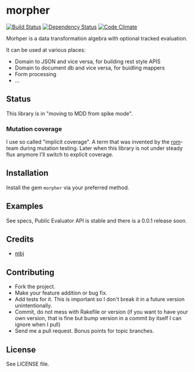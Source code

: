 morpher
=======

[![Build Status](https://secure.travis-ci.org/mbj/morpher.png?branch=master)](http://travis-ci.org/mbj/morpher)
[![Dependency Status](https://gemnasium.com/mbj/morpher.png)](https://gemnasium.com/mbj/morpher)
[![Code Climate](https://codeclimate.com/github/mbj/morpher.png)](https://codeclimate.com/github/mbj/morpher)

Morhper is a data transformation algebra with optional tracked evaluation.

It can be used at various places:

* Domain to JSON and vice versa, for building rest style APIS
* Domain to document db and vice versa, for buidling mappers
* Form processing
* ...

Status
------

This library is in "moving to MDD from spike mode".

### Mutation coverage

I use so called "implicit coverage". A term that was invented by the [rom](https://github.com/rom-rb)-team
during mutation testing. Later when this library is not under steady flux anymore I'll switch to explicit coverage.

Installation
------------

Install the gem `morpher` via your preferred method.

Examples
--------

See specs, Public Evaluator API is stable and there is a 0.0.1 release soon.

Credits
-------

* [mbj](https://github.com/mbj)

Contributing
------------

* Fork the project.
* Make your feature addition or bug fix.
* Add tests for it. This is important so I don't break it in a
  future version unintentionally.
* Commit, do not mess with Rakefile or version
  (if you want to have your own version, that is fine but bump version in a commit by itself I can ignore when I pull)
* Send me a pull request. Bonus points for topic branches.

License
-------

See LICENSE file.
